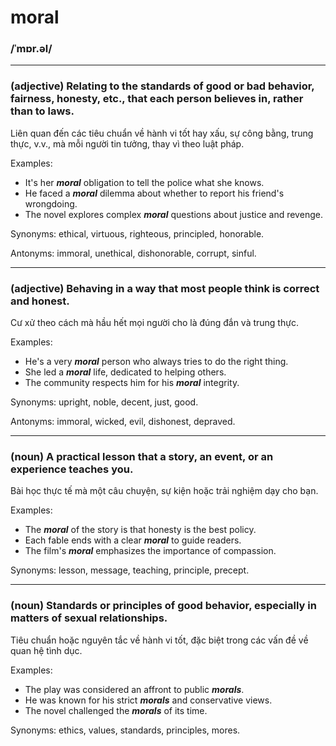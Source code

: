 # moral

### /ˈmɒr.əl/

---

### (adjective) Relating to the standards of good or bad behavior, fairness, honesty, etc., that each person believes in, rather than to laws.

Liên quan đến các tiêu chuẩn về hành vi tốt hay xấu, sự công bằng, trung thực, v.v., mà mỗi người tin tưởng, thay vì theo luật pháp.

Examples:
- It's her **_moral_** obligation to tell the police what she knows.
- He faced a **_moral_** dilemma about whether to report his friend's wrongdoing.
- The novel explores complex **_moral_** questions about justice and revenge.

Synonyms: ethical, virtuous, righteous, principled, honorable.

Antonyms: immoral, unethical, dishonorable, corrupt, sinful.

---

### (adjective) Behaving in a way that most people think is correct and honest.

Cư xử theo cách mà hầu hết mọi người cho là đúng đắn và trung thực.

Examples:
- He's a very **_moral_** person who always tries to do the right thing.
- She led a **_moral_** life, dedicated to helping others.
- The community respects him for his **_moral_** integrity.

Synonyms: upright, noble, decent, just, good.

Antonyms: immoral, wicked, evil, dishonest, depraved.

---

### (noun) A practical lesson that a story, an event, or an experience teaches you.

Bài học thực tế mà một câu chuyện, sự kiện hoặc trải nghiệm dạy cho bạn.

Examples:
- The **_moral_** of the story is that honesty is the best policy.
- Each fable ends with a clear **_moral_** to guide readers.
- The film's **_moral_** emphasizes the importance of compassion.

Synonyms: lesson, message, teaching, principle, precept.

---

### (noun) Standards or principles of good behavior, especially in matters of sexual relationships.

Tiêu chuẩn hoặc nguyên tắc về hành vi tốt, đặc biệt trong các vấn đề về quan hệ tình dục.

Examples:
- The play was considered an affront to public **_morals_**.
- He was known for his strict **_morals_** and conservative views.
- The novel challenged the **_morals_** of its time.

Synonyms: ethics, values, standards, principles, mores.